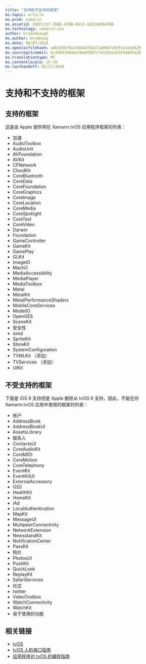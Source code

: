 ```yaml
---
title: "支持和不支持的框架"
ms.topic: article
ms.prod: xamarin
ms.assetid: 28EF1337-3D0E-47AB-8A13-1B333A964FB6
ms.technology: xamarin-ios
author: bradumbaugh
ms.author: brumbaug
ms.date: 06/07/2016
ms.openlocfilehash: adb2b5bf0a13d842fbbb73a094fa93f3e1ea8529
ms.sourcegitcommit: 6cd40d190abe38edd50fc74331be15324a845a28
ms.translationtype: MT
ms.contentlocale: zh-CN
ms.lasthandoff: 02/27/2018
---
```

# <a name="supported-and-unsupported-frameworks"></a>支持和不支持的框架

<a name="Supported-Frameworks" />

## <a name="supported-frameworks"></a>支持的框架

这是由 Apple 提供用在 Xamarin.tvOS 应用程序框架的列表：

* 加速
* AudioToolbox
* AudioUnit
* AVFoundation
* AVKit
* CFNetwork
* CloudKit
* CoreBluetooth
* CoreData
* CoreFoundation
* CoreGraphics
* CoreImage
* CoreLocation
* CoreMedia
* CoreSpotlight
* CoreText
* CoreVideo
* Darwin
* Foundation
* GameController
* GameKit
* GamePlay
* GLKit
* ImageIO
* MachO
* MediaAccessibility
* MediaPlayer
* MediaToolbox
* Metal
* MetalKit
* MetalPerformanceShaders
* MobileCoreServices
* ModelIO
* OpenGES
* SceneKit
* 安全性
* simd
* SpriteKit
* StoreKit
* SystemConfiguration
* TVMLKit （添加）
* TVServices （添加）
* UIKit

<a name="Unsupported-Frameworks" />

## <a name="unsupported-frameworks"></a>不受支持的框架

下面是 iOS 9 支持但是 Apple 删除从 tvOS 9 支持，因此，不能在你 Xamarin.tvOS 应用中使用的框架的列表：

* 帐户
* AddressBook
* AddressBookUI
* AssetsLibrary
* 联系人
* ContactsUI
* CoreAudioKit
* CoreMIDI
* CoreMotion
* CoreTelephony
* EventKit
* EventKitUI
* ExternalAccessory
* GSS
* HealthKit
* HomeKit
* iAd
* LocalAuthentication
* MapKit
* MessageUI
* MultipeerConnectivity
* NetworkExtension
* NewsstandKit
* NotificationCenter
* PassKit
* 照片
* PhotosUI
* PushKit
* QuickLook
* ReplayKit
* SafariServices
* 社交
* twitter
* VideoToolbox
* WatchConnectivity
* WatchKit
* 易于使用的功能



## <a name="related-links"></a>相关链接

- [tvOS](https://developer.apple.com/tvos/)
- [tvOS 人机接口指南](https://developer.apple.com/tvos/human-interface-guidelines/)
- [应用程序对 tvOS 的编程指南](https://developer.apple.com/library/prerelease/tvos/documentation/General/Conceptual/AppleTV_PG/)
